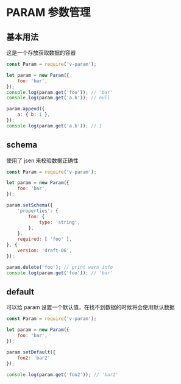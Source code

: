 # PARAM 参数管理

## 基本用法

这是一个存放获取数据的容器

```javascript
const Param = require('v-param');

let param = new Param({
    foo: 'bar',
});
console.log(param.get('foo')); // 'bar'
console.log(param.get('a.b')); // null

param.append({
    a: { b: 1 },
});
console.log(param.get('a.b')); // 1
```

## schema

使用了 jsen 来校验数据正确性

```javascript
const Param = require('v-param');

let param = new Param({
    foo: 'bar',
});

param.setSchema({
    'properties': {
        foo: {
            type: 'string',
        },
    },
    required: [ 'foo' ],
}, {
    version: 'draft-06',
});

param.delete('foo'); // print warn info
console.log(param.get('foo')); // 'bar'
```

## default

可以给 param 设置一个默认值，在找不到数据的时候将会使用默认数据

```javascript
const Param = require('v-param');

let param = new Param({
    foo: 'bar',
});

param.setDefault({
    foo2: 'bar2'
});

console.log(param.get('foo2')); // 'bar2'
```